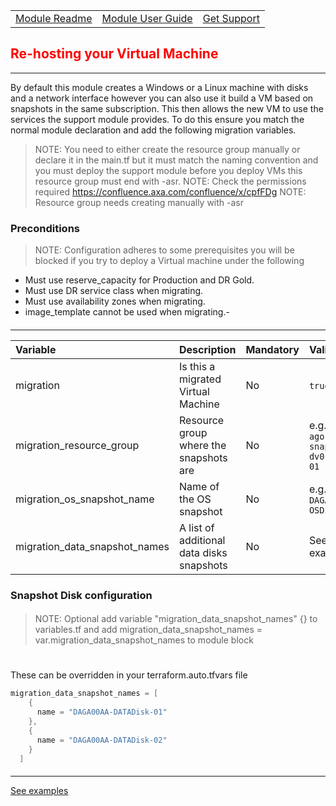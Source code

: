 ||||
|:--|:--|:--
|[Module Readme](../README.md)|[Module User Guide](../)|[Get Support](https://confluence.axa.com/confluence/x/L49iDw)|
##
## <font color="red"><b>Re-hosting your Virtual Machine</b></font>

---

By default this module creates a Windows or a Linux machine with disks and a network interface however you can also use it build a VM based on snapshots in the same subscription. This then allows the new VM  to use the services the support module provides. To do this ensure you match the normal module declaration and add the following migration variables.
> NOTE: You need to either create the resource group manually or declare it in the main.tf but it must match the naming convention and you must deploy the support module before you deploy VMs this resource group must end with -asr.
> NOTE: Check the permissions required https://confluence.axa.com/confluence/x/cpfFDg
> NOTE: Resource group needs creating manually with -asr
### Preconditions
> NOTE: Configuration adheres to some prerequisites you will be blocked if you try to deploy a Virtual machine under the following
- Must use reserve_capacity for Production and DR Gold.
- Must use DR service class when migrating.
- Must use availability zones when migrating.
- image_template cannot be used when migrating.- 
####
---

| Variable                      	| Description                               	| Mandatory 	| Validation                	    | Default 	|
|:-------------------------------	|:-------------------------------------------	|:-----------	|:---------------------------	    |:---------	|
| migration                     	| Is this a migrated Virtual Machine        	| No     	| `true` `false`            	    | `false` 	|
| migration_resource_group      	| Resource group where the snapshots are    	| No      	| e.g. `z-ago-snaps-dv01-ew1-01` 	| `null`   	|
| migration_os_snapshot_name    	| Name of the OS snapshot                   	| No      	| e.g. `DAGA00AA-OSDisk-01`      	| `null`   	|
| migration_data_snapshot_names 	| A list of additional data disks snapshots 	| No     	| See example               	    | `null`   	|

### Snapshot Disk configuration
####
>NOTE: Optional add variable "migration_data_snapshot_names" {} to variables.tf and add migration_data_snapshot_names = var.migration_data_snapshot_names to module block
#
These can be overridden in your terraform.auto.tfvars file
```go
migration_data_snapshot_names = [
    {
      name = "DAGA00AA-DATADisk-01"
    },
    {
      name = "DAGA00AA-DATADisk-02"
    }    
  ]
```
####

---
[See examples](../examples.md)